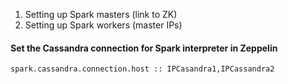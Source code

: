 1. Setting up Spark masters (link to ZK)
2. Setting up Spark workers (master IPs)


#### Set the Cassandra connection for Spark interpreter in Zeppelin

```
spark.cassandra.connection.host :: IPCasandra1,IPCassandra2
```
